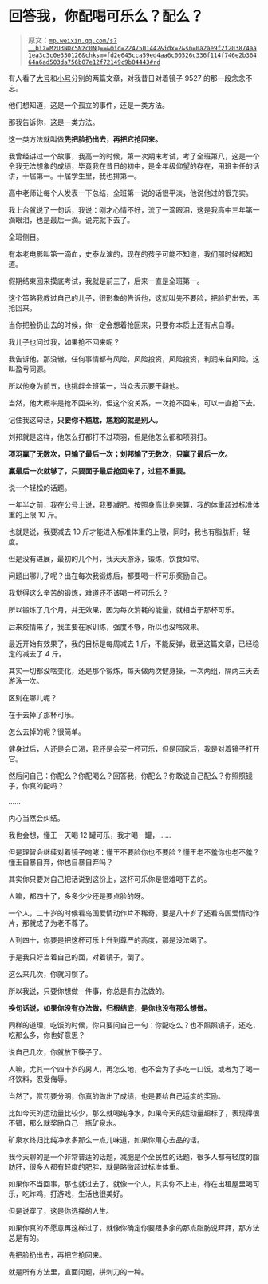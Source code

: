 # 回答我，你配喝可乐么？配么？

> 原文：[`mp.weixin.qq.com/s?__biz=MzU3NDc5Nzc0NQ==&mid=2247501442&idx=2&sn=0a2ae9f2f203874aa1ea3c3c0e350126&chksm=fd2e645cca59ed4aa6c00526c336f114f746e2b36464a6ad503da756b07e12f72149c9b04443#rd`](http://mp.weixin.qq.com/s?__biz=MzU3NDc5Nzc0NQ==&mid=2247501442&idx=2&sn=0a2ae9f2f203874aa1ea3c3c0e350126&chksm=fd2e645cca59ed4aa6c00526c336f114f746e2b36464a6ad503da756b07e12f72149c9b04443#rd)

有人看了[大号](https://mp.weixin.qq.com/s?__biz=MzU0MjYwNDU2Mw==&mid=2247497606&idx=2&sn=e04315082bd252af217259e6e5389b5f&chksm=fb1a9bfacc6d12ecb2058cd6a36bed8c6c9b85f857d0e38d4dfc039fd9376eac3b1df0473b44&token=81177465&lang=zh_CN&scene=21#wechat_redirect)和[小号](http://mp.weixin.qq.com/s?__biz=MzU3NDc5Nzc0NQ==&mid=2247501420&idx=1&sn=c8dddac125492680f236caaff23ba5fc&chksm=fd2e64b2ca59eda4935a8a5ee61fe7c8ff481db15b269d4d2d5b48c85e3b9ccb7e545f20e175&scene=21#wechat_redirect)分别的两篇文章，对我昔日对着镜子 9527 的那一段念念不忘。

他们想知道，这是一个孤立的事件，还是一类方法。

那我告诉你，这是一类方法。 

这一类方法就叫做**先把脸扔出去，再把它抢回来。** 

我曾经讲过一个故事，我高一的时候，第一次期末考试，考了全班第八，这是一个令我无法想象的成绩，毕竟我在昔日的初中，是全年级仰望的存在，用班主任的话讲，十届第一。十届学生里，我也排第一。

高中老师让每个人发表一下总结，全班第一说的话很平淡，他说他过的很充实。 

我上台就说了一句话，我说：刚才心情不好，流了一滴眼泪，这是我高中三年第一滴眼泪，也是最后一滴。说完就下去了。 

全班侧目。

有本老电影叫第一滴血，史泰龙演的，现在的孩子可能不知道，我们那时候都知道。 

假期结束回来摸底考试，我就是前三了，后来一直是全班第一。 

这个策略我教过自己的儿子，很形象的告诉他，这就叫先不要脸，把脸扔出去，再抢回来。 

当你把脸扔出去的时候，你一定会想着抢回来，只要你本质上还有点自尊。 

我儿子也问过我，如果抢不回来呢？ 

我告诉他，那没辙，任何事情都有风险，风险投资，风险投资，利润来自风险，这叫盈亏同源。 

所以他身为前五，也挑衅全班第一，当众表示要干翻他。 

当然，他大概率是抢不回来的，但这个没关系，一次抢不回来，可以一直抢下去。

记住我这句话，**只要你不尴尬，尴尬的就是别人。**

刘邦就是这样，他怎么打都打不过项羽，但是他怎么都和项羽打。 

**项羽赢了无数次，只输了最后一次；刘邦输了无数次，只赢了最后一次。**

**赢最后一次就够了，只要面子最后抢回来了，过程不重要。** 

说一个轻松的话题。 

一年半之前，我在公号上说，我要减肥。按照身高比例来算，我的体重超过标准体重的上限 10 斤。

也就是说，我要减去 10 斤才能进入标准体重的上限，同时，我也有脂肪肝，轻度。 

但是没有进展，最初的几个月，我天天游泳，锻炼，饮食如常。

问题出哪儿了呢？出在每次我锻炼后，都要喝一杯可乐奖励自己。

我觉得这么辛苦的锻炼，难道还不该喝一杯可乐么？ 

所以锻炼了几个月，并无效果，因为每次消耗的能量，就相当于那杯可乐。 

后来疫情来了，我主要在家训练，强度不够，所以也没啥效果。 

最近开始有效果了，我的目标是每周减去 1 斤，不能反弹，截至这篇文章，已经稳定的减去了 4 斤。 

其实一切都没啥变化，还是那个锻炼，每天做两次健身操，一次两组，隔两三天去游泳一次。 

区别在哪儿呢？ 

在于去掉了那杯可乐。

怎么去掉的呢？很简单。 

健身过后，人还是会口渴，我还是会买一杯可乐，但是回家后，我是对着镜子打开它。

然后问自己：你配么？你配喝么？回答我，你配么？你敢说自己配么？你照照镜子，你真的配吗？

...... 

内心当然会纠结。 

我也会想，懂王一天喝 12 罐可乐，我才喝一罐，...... 

但是理智会继续对着镜子咆哮：懂王不要脸你也不要脸？懂王老不羞你也老不羞？懂王自暴自弃，你也自暴自弃吗？

其实你只要对自己把话说到这份上，这杯可乐你是很难喝下去的。 

人嘛，都四十了，多多少少还是要点脸的呀。

一个人，二十岁的时候看岛国爱情动作片不稀奇，要是八十岁了还看岛国爱情动作片，那就成了为老不尊了。

人到四十，你要是把这杯可乐上升到尊严的高度，那是没法喝了。 

于是我只好当着自己的面，对着镜子，倒了。

这么来几次，你就习惯了。 

所以我说，只要你想做一件事，你总是有办法做的。

**换句话说，如果你没有办法做，归根结底，是你也没有那么想做。** 

同样的道理，吃饭的时候，你只要问自己一句：你配吃么？也不照照镜子，还吃，吃那么多，你也好意思？

说自己几次，你就放下筷子了。 

人嘛，尤其一个四十岁的男人，再怎么地，也不会为了多吃一口饭，或者为了喝一杯饮料，忍受侮辱。

当然了，赏罚要分明，你真的做出了成绩，也是要给自己适度的奖励。

比如今天的运动量比较少，那么就喝纯净水，如果今天的运动量超标了，表现得很不错，那么就奖励自己一瓶矿泉水。 

矿泉水终归比纯净水多那么一点儿味道，如果你用心去品的话。 

我今天聊的是一个非常普适的话题，减肥是个全民性的话题，很多人都有轻度的脂肪肝，很多人都有轻度的肥胖，就是略微超过标准体重。 

如果你不当回事，那也就过去了。就像一个人，其实你不上进，待在出租屋里喝可乐，吃炸鸡，打游戏，生活也很美好。 

但是说穿了，这是你选择的人生。 

如果你真的不愿意再这样过了，就像你确定你要跟多余的那点脂肪说拜拜，那方法总是有的。 

先把脸扔出去，再把它抢回来。

就是所有方法里，直面问题，拼刺刀的一种。